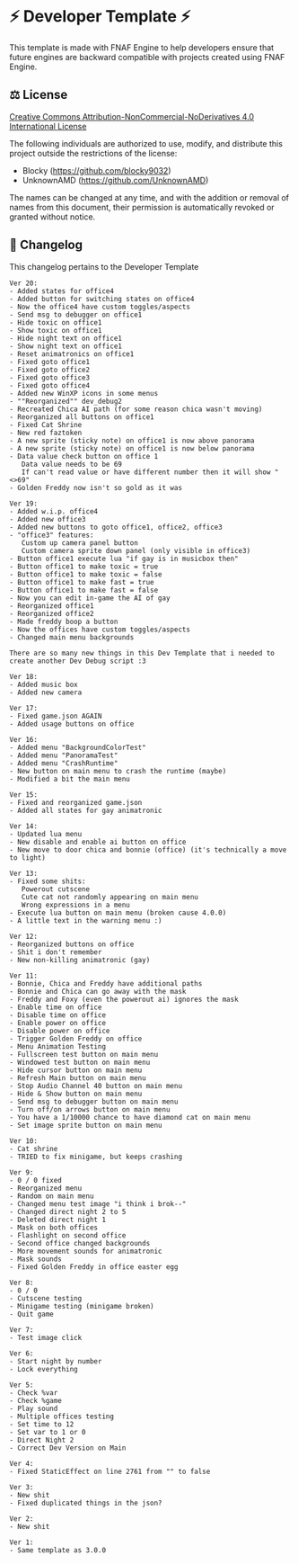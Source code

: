 # ⚡ Developer Template ⚡
This template is made with FNAF Engine to help developers ensure that future engines are backward compatible with projects created using FNAF Engine.

## ⚖️ License
[Creative Commons Attribution-NonCommercial-NoDerivatives 4.0 International License](https://creativecommons.org/licenses/by-nc-nd/4.0/)

The following individuals are authorized to use, modify, and distribute this project outside the restrictions of the license:
- Blocky (https://github.com/blocky9032)
- UnknownAMD (https://github.com/UnknownAMD)

The names can be changed at any time, and with the addition or removal of names from this document, their permission is automatically revoked or granted without notice.

## 📜 Changelog
This changelog pertains to the Developer Template

```
Ver 20:
- Added states for office4
- Added button for switching states on office4
- Now the office4 have custom toggles/aspects
- Send msg to debugger on office1
- Hide toxic on office1
- Show toxic on office1
- Hide night text on office1
- Show night text on office1
- Reset animatronics on office1
- Fixed goto office1
- Fixed goto office2
- Fixed goto office3
- Fixed goto office4
- Added new WinXP icons in some menus
- ""Reorganized"" dev_debug2
- Recreated Chica AI path (for some reason chica wasn't moving)
- Reorganized all buttons on office1
- Fixed Cat Shrine
- New red faztoken
- A new sprite (sticky note) on office1 is now above panorama
- A new sprite (sticky note) on office1 is now below panorama
- Data value check button on office 1
   Data value needs to be 69
   If can't read value or have different number then it will show "<>69"
- Golden Freddy now isn't so gold as it was

Ver 19:
- Added w.i.p. office4
- Added new office3
- Added new buttons to goto office1, office2, office3
- "office3" features:
   Custom up camera panel button
   Custom camera sprite down panel (only visible in office3)
- Button office1 execute lua "if gay is in musicbox then"
- Button office1 to make toxic = true
- Button office1 to make toxic = false
- Button office1 to make fast = true
- Button office1 to make fast = false
- Now you can edit in-game the AI of gay
- Reorganized office1
- Reorganized office2
- Made freddy boop a button
- Now the offices have custom toggles/aspects
- Changed main menu backgrounds

There are so many new things in this Dev Template that i needed to create another Dev Debug script :3

Ver 18:
- Added music box
- Added new camera

Ver 17:
- Fixed game.json AGAIN
- Added usage buttons on office

Ver 16:
- Added menu "BackgroundColorTest"
- Added menu "PanoramaTest"
- Added menu "CrashRuntime"
- New button on main menu to crash the runtime (maybe)
- Modified a bit the main menu

Ver 15:
- Fixed and reorganized game.json
- Added all states for gay animatronic

Ver 14:
- Updated lua menu
- New disable and enable ai button on office
- New move to door chica and bonnie (office) (it's technically a move to light)

Ver 13:
- Fixed some shits:
   Powerout cutscene
   Cute cat not randomly appearing on main menu
   Wrong expressions in a menu
- Execute lua button on main menu (broken cause 4.0.0)
- A little text in the warning menu :)

Ver 12:
- Reorganized buttons on office
- Shit i don't remember
- New non-killing animatronic (gay)

Ver 11:
- Bonnie, Chica and Freddy have additional paths
- Bonnie and Chica can go away with the mask
- Freddy and Foxy (even the powerout ai) ignores the mask
- Enable time on office
- Disable time on office
- Enable power on office
- Disable power on office
- Trigger Golden Freddy on office
- Menu Animation Testing
- Fullscreen test button on main menu
- Windowed test button on main menu
- Hide cursor button on main menu
- Refresh Main button on main menu
- Stop Audio Channel 40 button on main menu
- Hide & Show button on main menu
- Send msg to debugger button on main menu
- Turn off/on arrows button on main menu
- You have a 1/10000 chance to have diamond cat on main menu
- Set image sprite button on main menu

Ver 10:
- Cat shrine
- TRIED to fix minigame, but keeps crashing

Ver 9:
- 0 / 0 fixed
- Reorganized menu
- Random on main menu
- Changed menu test image "i think i brok--"
- Changed direct night 2 to 5
- Deleted direct night 1
- Mask on both offices
- Flashlight on second office
- Second office changed backgrounds
- More movement sounds for animatronic
- Mask sounds
- Fixed Golden Freddy in office easter egg

Ver 8:
- 0 / 0
- Cutscene testing
- Minigame testing (minigame broken)
- Quit game

Ver 7:
- Test image click

Ver 6:
- Start night by number
- Lock everything

Ver 5:
- Check %var
- Check %game
- Play sound
- Multiple offices testing
- Set time to 12
- Set var to 1 or 0
- Direct Night 2
- Correct Dev Version on Main

Ver 4:
- Fixed StaticEffect on line 2761 from "" to false

Ver 3:
- New shit
- Fixed duplicated things in the json?

Ver 2:
- New shit

Ver 1:
- Same template as 3.0.0
```